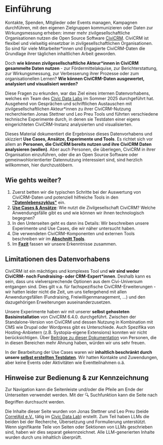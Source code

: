 # Einführung

Kontakte, Spenden, Mitglieder oder Events managen, Kampagnen durchführen, mit den eigenen Zielgruppen kommunizieren oder Daten zur Wirkungsmessung erheben: immer mehr zivilgesellschaftliche Organisationen nutzen die Open Source Software [CiviCRM](https://civicrm.org/). CiviCRM ist flexibel und vielseitig einsetzbar in zivilgesellschaftlichen Organisationen. So sind für viele Mitarbeiter\*innen und Engagierte CiviCRM-Daten die Grundlage ihrer täglichen inhaltlichen Arbeit geworden. 

Doch **wie können zivilgesellschaftliche Akteur*innen in CiviCRM gesammelte Daten nutzen** - zur Fördermittelakquise, zur Berichterstattung, zur Wirkungsmessung, zur Verbesserung ihrer Prozesse oder zum organisationellen Lernen?
**Wie können CiviCRM-Daten ausgewertet, analysiert und visualisiert werden?**

Diese Fragen zu erkunden, war das Ziel eines internen Datenvorhabens, welches ein Team des [Civic Data Labs](https://civic-data.de) im Sommer 2025 durchgeführt hat. Ausgehend von Gesprächen und schriftlichen Austauschen mit zivilgesellschaftlichen Akteur*innen zu ihrer CiviCRM-Nutzung recherchierten Jonas Stettner und Leo Preu Tools und führten verschiedene technische Experimente durch, in denen sie Testdaten einer eigens eingerichteten CiviCRM-Instanz analysierten und visualisierten. 

Dieses Material dokumentiert die Ergebnisse dieses Datenvorhabens und skizziert **Use Cases, Ansätze, Experimente und Tools**. Es richtet sich vor allem an **Personen, die CiviCRM bereits nutzen und ihre CiviCRM Daten analysieren (wollen)**. Aber auch Personen, die überlegen, CiviCRM in ihrer Organisation einzuführen, oder die an Open Source Software oder gemeinwohlorientierter Datennutzung interessiert sind, sind herzlich willkommen, hier durchzustöbern. 

## Wie gehts weiter?

1. Zuerst betten wir die typischen Schritte bei der Auswertung von CiviCRM-Daten und potenziell hilfreiche Tools in den **["Datenlebenszyklus"](./1-datenlebenszyklus.md)** ein. 
2. **[Use Cases & Ansätze](./use_cases/0-index.md)**: Wie nutzt die Zivilgesellschaft CiviCRM? Welche Anwendungsfälle gibt es und wie können wir ihnen technologisch begegnen? 
3. In den Unterseiten geht es dann ins Details: Wir beschreiben unsere Experimente und Use Cases, die wir näher untersucht haben.
4. Die verwendeten CiviCRM-Komponenten und externen Tools beschreiben wir im **[Abschnitt Tools](./tools/0-index.md)**.
5. Im **[Fazit](./2-fazit.md)** fassen wir unsere Erkenntnisse zusammen.


## Limitationen des Datenvorhabens

CiviCRM ist ein mächtiges und komplexes Tool und **wir sind weder CiviCRM- noch Fundraising- oder CRM-Expert*innen**. Deshalb kann es sein, dass uns vielversprechende Optionen aus dem Civi-Universum entgangen sind. Dies gilt v.a. für fachspezifische CiviCRM-Erweiterungen - wir hatten leider nicht die Zeit, um uns tiefergehend mit allen Anwendungsfällen (Fundraising, Freiwilligenmanagement, ...) und den dazugehörigen Erweiterungen auseinanderzusetzen. 

Unsere Experimente haben wir mit unserer <b>selbst gehosteten Basisinstallation</b> von CiviCRM 6.4.0. durchgeführt. Zwischen der Standalone-Version von CiviCRM und dessen Nutzung in Kombination mit CMS wie Drupal oder Wordpress gibt es Unterschiede. Auch Spezifika von Hosting-Anbietern (z.B. Systopia-eigene Extensions) konnten wir nicht berücksichtigen. Über <a href="./3-ueber.md#beitragen">Beiträge zu dieser Dokumentation<a> von Personen, die in diesen Bereichen mehr Ahnung haben, würden wir uns sehr freuen. 

In der Bearbeitung der Use Cases waren wir **inhaltlich beschränkt durch unsere [selbst erstellten Testdaten](https://github.com/CorrelAid/cdl_civicrm_analyse/tree/main/supporting_code/test_data)**. Wir hatten Kontakte und Zuwendungen, aber keine Events oder Aktivitäten wie Eventteilnahmen o.ä. 

## Hinweise zur Bedienung & zur Kennzeichnung
Zur Navigation kann die Seitenleiste und/oder die Pfeile am Ende der Unterseiten verwendet werden. Mit der 🔍 Suchfunktion kann die Seite nach Begriffen durchsucht werden.

Die Inhalte dieser Seite wurden von Jonas Stettner und Leo Preu (beide [CorrelAid e.V.](https://correlaid.org), tätig im [Civic Data Lab](https://civic-data.de)) erstellt. Zum Teil haben LLMs die beiden bei der Recherche, Übersetzung und Formulierung unterstützt. Wenn signifikante Teile von Seiten oder Sektionen von LLMs geschrieben sind, haben wir dies separat gekennzeichnet. Alle LLM-generierten Inhalte wurden durch uns inhaltlich überprüft.
